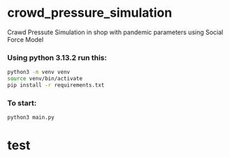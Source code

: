 # crowd_pressure_simulation
Crawd Pressute Simulation in shop with pandemic parameters using Social Force Model

### Using python 3.13.2 run this:
```bash
python3 -m venv venv 
source venv/bin/activate
pip install -r requirements.txt
```


### To start:
```bash
python3 main.py
```
# test